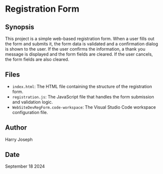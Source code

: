 # Registration Form

## Synopsis

This project is a simple web-based registration form. When a user fills out the form and submits it, the form data is validated and a confirmation dialog is shown to the user. If the user confirms the information, a thank you message is displayed and the form fields are cleared. If the user cancels, the form fields are also cleared.

## Files

- `index.html`: The HTML file containing the structure of the registration form.
- `registration.js`: The JavaScript file that handles the form submission and validation logic.
- `WebSiteDevRegForm.code-workspace`: The Visual Studio Code workspace configuration file.

## Author

Harry Joseph

## Date

September 18 2024
